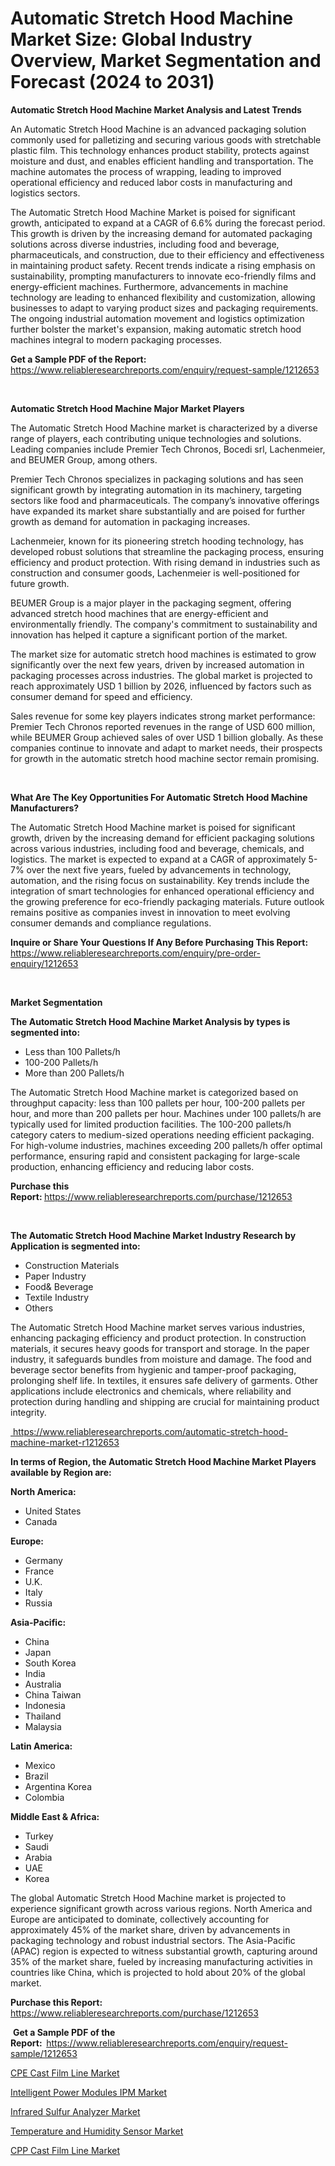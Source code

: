 <p><h1>Automatic Stretch Hood Machine Market Size: Global Industry Overview, Market Segmentation and Forecast (2024 to 2031)</h1></p><p><strong>Automatic Stretch Hood Machine Market Analysis and Latest Trends</strong></p>
<p><p>An Automatic Stretch Hood Machine is an advanced packaging solution commonly used for palletizing and securing various goods with stretchable plastic film. This technology enhances product stability, protects against moisture and dust, and enables efficient handling and transportation. The machine automates the process of wrapping, leading to improved operational efficiency and reduced labor costs in manufacturing and logistics sectors.</p><p>The Automatic Stretch Hood Machine Market is poised for significant growth, anticipated to expand at a CAGR of 6.6% during the forecast period. This growth is driven by the increasing demand for automated packaging solutions across diverse industries, including food and beverage, pharmaceuticals, and construction, due to their efficiency and effectiveness in maintaining product safety. Recent trends indicate a rising emphasis on sustainability, prompting manufacturers to innovate eco-friendly films and energy-efficient machines. Furthermore, advancements in machine technology are leading to enhanced flexibility and customization, allowing businesses to adapt to varying product sizes and packaging requirements. The ongoing industrial automation movement and logistics optimization further bolster the market's expansion, making automatic stretch hood machines integral to modern packaging processes.</p></p>
<p><strong>Get a Sample PDF of the Report:&nbsp;</strong> <a href="https://www.reliableresearchreports.com/enquiry/request-sample/1212653?utm_campaign=9&utm_medium=2&utm_source=Github&utm_content=ia&utm_term=06102024&utm_id=automatic-stretch-hood-machine">https://www.reliableresearchreports.com/enquiry/request-sample/1212653</a></p>
<p>&nbsp;</p>
<p><strong>Automatic Stretch Hood Machine Major Market Players</strong></p>
<p><p>The Automatic Stretch Hood Machine market is characterized by a diverse range of players, each contributing unique technologies and solutions. Leading companies include Premier Tech Chronos, Bocedi srl, Lachenmeier, and BEUMER Group, among others.</p><p>Premier Tech Chronos specializes in packaging solutions and has seen significant growth by integrating automation in its machinery, targeting sectors like food and pharmaceuticals. The company’s innovative offerings have expanded its market share substantially and are poised for further growth as demand for automation in packaging increases.</p><p>Lachenmeier, known for its pioneering stretch hooding technology, has developed robust solutions that streamline the packaging process, ensuring efficiency and product protection. With rising demand in industries such as construction and consumer goods, Lachenmeier is well-positioned for future growth.</p><p>BEUMER Group is a major player in the packaging segment, offering advanced stretch hood machines that are energy-efficient and environmentally friendly. The company's commitment to sustainability and innovation has helped it capture a significant portion of the market. </p><p>The market size for automatic stretch hood machines is estimated to grow significantly over the next few years, driven by increased automation in packaging processes across industries. The global market is projected to reach approximately USD 1 billion by 2026, influenced by factors such as consumer demand for speed and efficiency.</p><p>Sales revenue for some key players indicates strong market performance: Premier Tech Chronos reported revenues in the range of USD 600 million, while BEUMER Group achieved sales of over USD 1 billion globally. As these companies continue to innovate and adapt to market needs, their prospects for growth in the automatic stretch hood machine sector remain promising.</p></p>
<p>&nbsp;</p>
<p><strong>What Are The Key Opportunities For Automatic Stretch Hood Machine Manufacturers?</strong></p>
<p><p>The Automatic Stretch Hood Machine market is poised for significant growth, driven by the increasing demand for efficient packaging solutions across various industries, including food and beverage, chemicals, and logistics. The market is expected to expand at a CAGR of approximately 5-7% over the next five years, fueled by advancements in technology, automation, and the rising focus on sustainability. Key trends include the integration of smart technologies for enhanced operational efficiency and the growing preference for eco-friendly packaging materials. Future outlook remains positive as companies invest in innovation to meet evolving consumer demands and compliance regulations.</p></p>
<p><strong>Inquire or Share Your Questions If Any Before Purchasing This Report:</strong> <a href="https://www.reliableresearchreports.com/enquiry/pre-order-enquiry/1212653?utm_campaign=9&utm_medium=2&utm_source=Github&utm_content=ia&utm_term=06102024&utm_id=automatic-stretch-hood-machine">https://www.reliableresearchreports.com/enquiry/pre-order-enquiry/1212653</a></p>
<p>&nbsp;</p>
<p><strong>Market Segmentation</strong></p>
<p><strong>The Automatic Stretch Hood Machine Market Analysis by types is segmented into:</strong></p>
<p><ul><li>Less than 100 Pallets/h</li><li>100-200 Pallets/h</li><li>More than 200 Pallets/h</li></ul></p>
<p><p>The Automatic Stretch Hood Machine market is categorized based on throughput capacity: less than 100 pallets per hour, 100-200 pallets per hour, and more than 200 pallets per hour. Machines under 100 pallets/h are typically used for limited production facilities. The 100-200 pallets/h category caters to medium-sized operations needing efficient packaging. For high-volume industries, machines exceeding 200 pallets/h offer optimal performance, ensuring rapid and consistent packaging for large-scale production, enhancing efficiency and reducing labor costs.</p></p>
<p><strong>Purchase this Report:&nbsp;</strong><a href="https://www.reliableresearchreports.com/purchase/1212653?utm_campaign=9&utm_medium=2&utm_source=Github&utm_content=ia&utm_term=06102024&utm_id=automatic-stretch-hood-machine">https://www.reliableresearchreports.com/purchase/1212653</a></p>
<p>&nbsp;</p>
<p><strong>The Automatic Stretch Hood Machine Market Industry Research by Application is segmented into:</strong></p>
<p><ul><li>Construction Materials</li><li>Paper Industry</li><li>Food& Beverage</li><li>Textile Industry</li><li>Others</li></ul></p>
<p><p>The Automatic Stretch Hood Machine market serves various industries, enhancing packaging efficiency and product protection. In construction materials, it secures heavy goods for transport and storage. In the paper industry, it safeguards bundles from moisture and damage. The food and beverage sector benefits from hygienic and tamper-proof packaging, prolonging shelf life. In textiles, it ensures safe delivery of garments. Other applications include electronics and chemicals, where reliability and protection during handling and shipping are crucial for maintaining product integrity.</p></p>
<p><a href="https://www.reliableresearchreports.com/automatic-stretch-hood-machine-market-r1212653?utm_campaign=9&utm_medium=2&utm_source=Github&utm_content=ia&utm_term=06102024&utm_id=automatic-stretch-hood-machine">&nbsp;https://www.reliableresearchreports.com/automatic-stretch-hood-machine-market-r1212653</a></p>
<p><strong>In terms of Region, the Automatic Stretch Hood Machine Market Players available by Region are:</strong></p>
<p>
    <p> <strong> North America: </strong>
        <ul>
            <li>United States</li>
            <li>Canada</li>
        </ul>
        </p> 
    <p> <strong> Europe: </strong>
        <ul>
            <li>Germany</li>
            <li>France</li>
            <li>U.K.</li>
            <li>Italy</li>
            <li>Russia</li>
        </ul>
        </p> 
    <p> <strong> Asia-Pacific: </strong>
        <ul>
            <li>China</li>
            <li>Japan</li>
            <li>South Korea</li>
            <li>India</li>
            <li>Australia</li>
            <li>China Taiwan</li>
            <li>Indonesia</li>
            <li>Thailand</li>
            <li>Malaysia</li>
        </ul>
        </p> 
    <p> <strong> Latin America: </strong>
        <ul>
            <li>Mexico</li>
            <li>Brazil</li>
            <li>Argentina Korea</li>
            <li>Colombia</li>
        </ul>
        </p> 
    <p> <strong> Middle East & Africa: </strong>
        <ul>
            <li>Turkey</li>
            <li>Saudi</li>
            <li>Arabia</li>
            <li>UAE</li>
            <li>Korea</li>
        </ul>
    </p>
    </p>
<p><p>The global Automatic Stretch Hood Machine market is projected to experience significant growth across various regions. North America and Europe are anticipated to dominate, collectively accounting for approximately 45% of the market share, driven by advancements in packaging technology and robust industrial sectors. The Asia-Pacific (APAC) region is expected to witness substantial growth, capturing around 35% of the market share, fueled by increasing manufacturing activities in countries like China, which is projected to hold about 20% of the global market.</p></p>
<p><strong>Purchase this Report: </strong><a href="https://www.reliableresearchreports.com/purchase/1212653?utm_campaign=9&utm_medium=2&utm_source=Github&utm_content=ia&utm_term=06102024&utm_id=automatic-stretch-hood-machine">https://www.reliableresearchreports.com/purchase/1212653</a></p>
<p>&nbsp;<strong>Get a Sample PDF of the Report:&nbsp;&nbsp;</strong><a href="https://www.reliableresearchreports.com/enquiry/request-sample/1212653?utm_campaign=9&utm_medium=2&utm_source=Github&utm_content=ia&utm_term=06102024&utm_id=automatic-stretch-hood-machine">https://www.reliableresearchreports.com/enquiry/request-sample/1212653</a></p>
<p><strong></strong></p>
<p><p><a href="https://github.com/Annahawkins697/Market-Research-Report-List-1/blob/main/cpe-cast-film-line-market.md?utm_campaign=9&utm_medium=2&utm_source=Github&utm_content=ia&utm_term=06102024&utm_id=automatic-stretch-hood-machine">CPE Cast Film Line Market</a></p><p><a href="https://issuu.com/reportprime-2/docs/intelligent-power-modules-ipm-marke_6be126c1b72420?utm_campaign=9&utm_medium=2&utm_source=Github&utm_content=ia&utm_term=06102024&utm_id=automatic-stretch-hood-machine">Intelligent Power Modules IPM Market</a></p><p><a href="https://www.linkedin.com/pulse/global-infrared-sulfur-analyzer-market-product-types-applications-a0nic?utm_campaign=9&utm_medium=2&utm_source=Github&utm_content=ia&utm_term=06102024&utm_id=automatic-stretch-hood-machine">Infrared Sulfur Analyzer Market</a></p><p><a href="https://issuu.com/reportprime-2/docs/temperature-and-humidity-sensor-mar_5514a2640ea123?utm_campaign=9&utm_medium=2&utm_source=Github&utm_content=ia&utm_term=06102024&utm_id=automatic-stretch-hood-machine">Temperature and Humidity Sensor Market</a></p><p><a href="https://github.com/WashimHussain441/Market-Research-Report-List-1/blob/main/cpp-cast-film-line-market.md?utm_campaign=9&utm_medium=2&utm_source=Github&utm_content=ia&utm_term=06102024&utm_id=automatic-stretch-hood-machine">CPP Cast Film Line Market</a></p></p>
